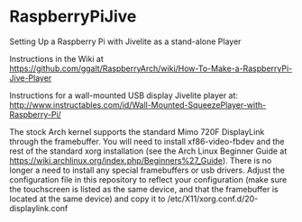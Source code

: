 RaspberryPiJive
=============

Setting Up a Raspberry Pi with Jivelite as a stand-alone Player

Instructions in the Wiki at https://github.com/ggalt/RaspberryArch/wiki/How-To-Make-a-RaspberryPi-Jive-Player

Instructions for a wall-mounted USB display Jivelite player at: 
http://www.instructables.com/id/Wall-Mounted-SqueezePlayer-with-Raspberry-Pi/

The stock Arch kernel supports the standard Mimo 720F DisplayLink through the framebuffer.
You will need to install xf86-video-fbdev and the rest of the standard xorg installation
(see the Arch Linux Beginner Guide at https://wiki.archlinux.org/index.php/Beginners%27_Guide).
There is no longer a need to install any special framebuffers or usb drivers.
Adjust the configuration file in this repository to reflect your configuration (make sure the
touchscreen is listed as the same device, and that the framebuffer is located at the same device)
and copy it to /etc/X11/xorg.conf.d/20-displaylink.conf

